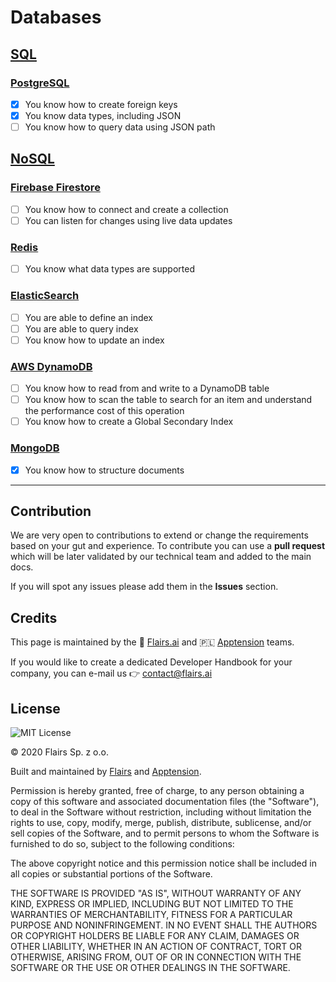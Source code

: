Databases
=========

[SQL](/Technical%20Stack/Backend%20Developer/Databases.md#sql)
--------------------------------------------------------------

### [PostgreSQL](/Technical%20Stack/Backend%20Developer/Databases.md#postgre-sql)

*   [x] You know how to create foreign keys
*   [x] You know data types, including JSON
*   [ ] You know how to query data using JSON path

[NoSQL](/Technical%20Stack/Backend%20Developer/Databases.md#no-sql)
-------------------------------------------------------------------

### [Firebase Firestore](/Technical%20Stack/Backend%20Developer/Databases.md#firebase-firestore)

*   [ ] You know how to connect and create a collection
*   [ ] You can listen for changes using live data updates

### [Redis](/Technical%20Stack/Backend%20Developer/Databases.md#redis)

*   [ ] You know what data types are supported

### [ElasticSearch](/Technical%20Stack/Backend%20Developer/Databases.md#elastic-search)

*   [ ] You are able to define an index
*   [ ] You are able to query index
*   [ ] You know how to update an index

### [AWS DynamoDB](/Technical%20Stack/Backend%20Developer/Databases.md#aws-dynamo-db)

*   [ ] You know how to read from and write to a DynamoDB table
*   [ ] You know how to scan the table to search for an item and understand the performance cost of this operation
*   [ ] You know how to create a Global Secondary Index

### [MongoDB](/Technical%20Stack/Backend%20Developer/Databases.md#mongo-db)

*   [x] You know how to structure documents

* * *

Contribution
------------

We are very open to contributions to extend or change the requirements based on your gut and experience. To contribute you can use a **pull request** which will be later validated by our technical team and added to the main docs.

If you will spot any issues please add them in the **Issues** section.

Credits
-------

This page is maintained by the 🔹 [Flairs.ai](http://Flairs.ai) and 🇵🇱 [Apptension](https://apptension.com) teams.

If you would like to create a dedicated Developer Handbook for your company, you can e-mail us 👉 [contact@flairs.ai](mailto:contact@flairs.ai)

License
-------

![MIT License](https://img.shields.io/badge/License-MIT-blue.svg)

© 2020 Flairs Sp. z o.o.

Built and maintained by [Flairs](https://www.flairs.ai) and [Apptension](https://apptension.com).

Permission is hereby granted, free of charge, to any person obtaining a copy of this software and associated documentation files (the "Software"), to deal in the Software without restriction, including without limitation the rights to use, copy, modify, merge, publish, distribute, sublicense, and/or sell copies of the Software, and to permit persons to whom the Software is furnished to do so, subject to the following conditions:

The above copyright notice and this permission notice shall be included in all copies or substantial portions of the Software.

THE SOFTWARE IS PROVIDED "AS IS", WITHOUT WARRANTY OF ANY KIND, EXPRESS OR IMPLIED, INCLUDING BUT NOT LIMITED TO THE WARRANTIES OF MERCHANTABILITY, FITNESS FOR A PARTICULAR PURPOSE AND NONINFRINGEMENT. IN NO EVENT SHALL THE AUTHORS OR COPYRIGHT HOLDERS BE LIABLE FOR ANY CLAIM, DAMAGES OR OTHER LIABILITY, WHETHER IN AN ACTION OF CONTRACT, TORT OR OTHERWISE, ARISING FROM, OUT OF OR IN CONNECTION WITH THE SOFTWARE OR THE USE OR OTHER DEALINGS IN THE SOFTWARE.
